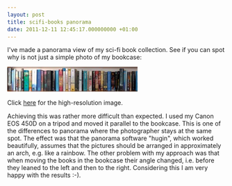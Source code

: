 ```yaml
---
layout: post
title: scifi-books panorama
date: 2011-12-11 12:45:17.000000000 +01:00
---
```

I've made a panorama view of my sci-fi book collection. See if you can spot why is not just a simple photo of my bookcase:

![Science Fiction Books Panorama](/images/spherical-300x57.jpg)

Click [here](/images/spherical.jpg) for the high-resolution image.

Achieving this was rather more difficult than expected. I used my Canon EOS 450D on a tripod and moved it parallel to the bookcase. This is one of the differences to panorama where the photographer stays at the same spot. The effect was that the panorama software "hugin", which worked beautifully, assumes that the pictures should be arranged in approximately an arch, e.g. like a rainbow. The other problem with my approach was that when moving the books in the bookcase their angle changed, i.e. before they leaned to the left and then to the right. Considering this I am very happy with the results :-).
